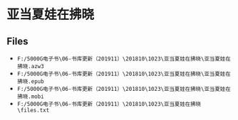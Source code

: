 # 亚当夏娃在拂晓

## Files

- `F:/5000G电子书\06-书库更新（201911）\201810\1023\亚当夏娃在拂晓\亚当夏娃在拂晓.azw3`
- `F:/5000G电子书\06-书库更新（201911）\201810\1023\亚当夏娃在拂晓\亚当夏娃在拂晓.epub`
- `F:/5000G电子书\06-书库更新（201911）\201810\1023\亚当夏娃在拂晓\亚当夏娃在拂晓.mobi`
- `F:/5000G电子书\06-书库更新（201911）\201810\1023\亚当夏娃在拂晓\files.txt`
